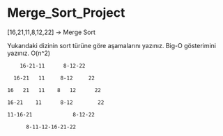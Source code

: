 # Merge_Sort_Project


[16,21,11,8,12,22] -> Merge Sort

Yukarıdaki dizinin sort türüne göre aşamalarını yazınız.
Big-O gösterimini yazınız.  O(n^2)


        16-21-11      8-12-22
    
      16-21   11     8-12     22
     
    16   21   11    8   12      22
    
    16-21    11      8-12        22
    
    11-16-21             8-12-22
    
          8-11-12-16-21-22
